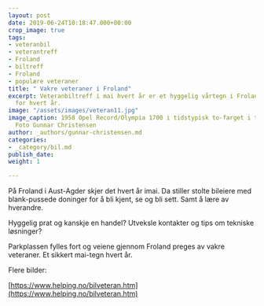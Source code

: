 ```yaml
---
layout: post
date: 2019-06-24T10:18:47.000+00:00
crop_image: true
tags:
- veteranbil
- veterantreff
- Froland
- biltreff
- Froland
- populære veteraner
title: " Vakre veteraner i Froland"
excerpt: Veteranbiltreff i mai hvert år er et hyggelig vårtegn i Froland som vokser
  for hvert år.
image: "/assets/images/veteran11.jpg"
image_caption: 1958 Opel Record/Olympia 1700 i tidstypisk to-farget i to flotte farger.
  Foto Gunnar Christensen
author: _authors/gunnar-christensen.md
categories:
- _category/bil.md
publish_date: 
weight: 1

---
```

På Froland i Aust-Agder skjer det hvert år imai. Da stiller stolte bileiere med blank-pussede doninger for å bli kjent, se og bli sett. Samt å lære av hverandre.

Hyggelig prat og kanskje en handel? Utveksle kontakter og tips om tekniske løsninger?

Parkplassen fylles fort og veiene gjennom Froland preges av vakre veteraner. Et sikkert mai-tegn hvert år.

Flere bilder:

[https://www.helping.no/bilveteran.htm](https://www.helping.no/bilveteran.htm)